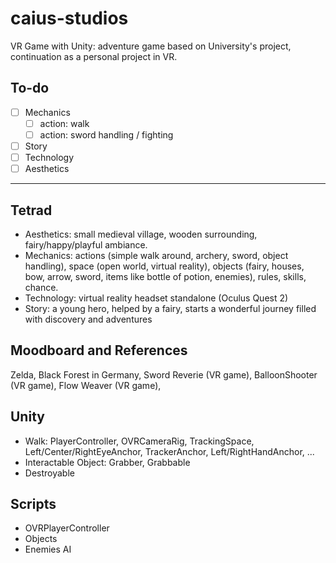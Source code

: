 # caius-studios
VR Game with Unity: adventure game based on University's project, continuation as a personal project in VR.

To-do
---
* [ ] Mechanics
  * [ ] action: walk
  * [ ] action: sword handling / fighting

* [ ] Story
* [ ] Technology
* [ ] Aesthetics

---
## Tetrad
- Aesthetics: small medieval village, wooden surrounding, fairy/happy/playful ambiance.
- Mechanics: actions (simple walk around, archery, sword, object handling), space (open world, virtual reality),
objects (fairy, houses, bow, arrow, sword, items like bottle of potion, enemies), rules, skills, chance.
- Technology: virtual reality headset standalone (Oculus Quest 2)
- Story: a young hero, helped by a fairy, starts a wonderful journey filled with discovery and adventures

## Moodboard and References
Zelda, Black Forest in Germany, Sword Reverie (VR game), BalloonShooter (VR game), Flow Weaver (VR game), 

## Unity
- Walk: PlayerController, OVRCameraRig, TrackingSpace, Left/Center/RightEyeAnchor, TrackerAnchor, Left/RightHandAnchor, ...
- Interactable Object: Grabber, Grabbable
- Destroyable

## Scripts
- OVRPlayerController
- Objects
- Enemies AI